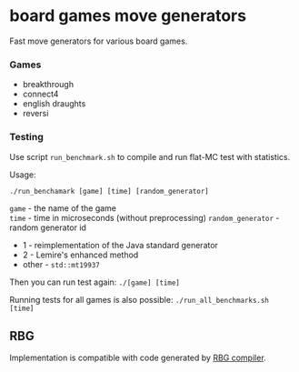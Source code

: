 # board games move generators
Fast move generators for various board games.

### Games
* breakthrough
* connect4
* english draughts
* reversi

### Testing
Use script `run_benchmark.sh` to compile and run flat-MC test with statistics.

Usage:
```
./run_benchamark [game] [time] [random_generator]
```
`game` - the name of the game\
`time` - time in microseconds (without preprocessing)
`random_generator` - random generator id
* 1 - reimplementation of the Java standard generator
* 2 - Lemire's enhanced method
* other - `std::mt19937`

Then you can run test again: `./[game] [time]`

Running tests for all games is also possible: `./run_all_benchmarks.sh [time]`

## RBG
Implementation is compatible with code generated by [RBG compiler](https://github.com/uicus/rbg2cpp).